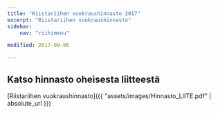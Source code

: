 ```yaml
---
title: "Riistariihen vuokraushinnasto 2017"
excerpt: "Riistariihen vuokraushinnasto"
sidebar:
    nav: "riihimenu"

modified: 2017-09-06

---
```



## Katso hinnasto oheisesta liitteestä

[Riistariihen vuokraushinnasto]({{ "assets/images/Hinnasto_LIITE.pdf" | absolute_url }})
